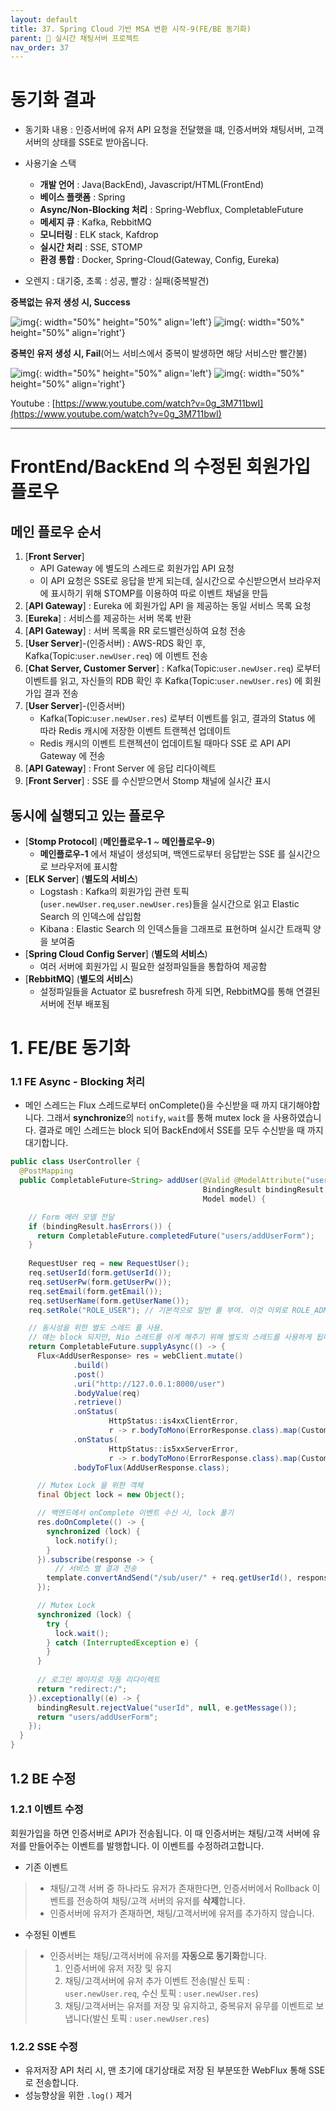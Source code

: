 ```yaml
---
layout: default
title: 37. Spring Cloud 기반 MSA 변환 시작-9(FE/BE 동기화)
parent: 📌 실시간 채팅서버 프로젝트
nav_order: 37
---
```

# 동기화 결과

* 동기화 내용 : 인증서버에 유저 API 요청을 전달했을 떄, 인증서버와 채팅서버, 고객서버의 상태를 SSE로 받아옵니다.
* 사용기술 스택
    * **개발 언어** : Java(BackEnd), Javascript/HTML(FrontEnd)
    * **베이스 플랫폼** : Spring
    * **Async/Non-Blocking 처리** : Spring-Webflux, CompletableFuture
    * **메세지 큐** : Kafka, RebbitMQ
    * **모니터링** : ELK stack, Kafdrop
    * **실시간 처리** : SSE, STOMP
    * **환경 통합** : Docker, Spring-Cloud(Gateway, Config, Eureka)
    
* 오렌지 : 대기중, 초록 : 성공, 빨강 : 실패(중복발견)

**중복없는 유저 생성 시, Success**

![img](../../../assets/img/alg/1.png){: width="50%" height="50%" align='left'}
![img](../../../assets/img/alg/2.png){: width="50%" height="50%" align='right'}

**중복인 유저 생성 시, Fail**(어느 서비스에서 중복이 발생하면 해당 서비스만 빨간불)

![img](../../../assets/img/alg/3.png){: width="50%" height="50%" align='left'}
![img](../../../assets/img/alg/4.png){: width="50%" height="50%" align='right'}

Youtube : [https://www.youtube.com/watch?v=0g_3M711bwI](https://www.youtube.com/watch?v=0g_3M711bwI)

------------------

# FrontEnd/BackEnd 의 수정된 회원가입 플로우
## 메인 플로우 순서

1. [**Front Server**]
   * API Gateway 에 별도의 스레드로 회원가입 API 요청
   * 이 API 요청은 SSE로 응답을 받게 되는데, 실시간으로 수신받으면서 브라우저에 표시하기 위해 STOMP를 이용하여 따로 이벤트 채널을 만듬
2. [**API Gateway**] : Eureka 에 회원가입 API 을 제공하는 동일 서비스 목록 요청
3. [**Eureka**] : 서비스를 제공하는 서버 목록 반환
4. [**API Gateway**] : 서버 목록을 RR 로드밸런싱하여 요청 전송
5. [**User Server**]-(인증서버) : AWS-RDS 확인 후, Kafka(Topic:`user.newUser.req`) 에 이벤트 전송
6. [**Chat Server, Customer Server**] : Kafka(Topic:`user.newUser.req`) 로부터 이벤트를 읽고, 자신들의 RDB 확인 후 Kafka(Topic:`user.newUser.res`) 에 회원가입 결과 전송
7. [**User Server**]-(인증서버)
   * Kafka(Topic:`user.newUser.res`) 로부터 이벤트를 읽고, 결과의 Status 에 따라 Redis 캐시에 저장한 이벤트 트랜젝션 업데이트
   * Redis 캐시의 이벤트 트랜젝션이 업데이트될 때마다 SSE 로 API API Gateway 에 전송
8. [**API Gateway**] : Front Server 에 응답 리다이렉트
9. [**Front Server**] : SSE 를 수신받으면서 Stomp 채널에 실시간 표시

## 동시에 실행되고 있는 플로우
* [**Stomp Protocol**] (**메인플로우-1** ~ **메인플로우-9**)
  * **메인플로우-1** 에서 채널이 생성되며, 백엔드로부터 응답받는 SSE 를 실시간으로 브라우저에 표시함  
* [**ELK Server**] (**별도의 서비스**)
  * Logstash : Kafka의 회원가입 관련 토픽(`user.newUser.req`,`user.newUser.res`)들을 실시간으로 읽고 Elastic Search 의 인덱스에 삽입함
  * Kibana : Elastic Search 의 인덱스들을 그래프로 표현하며 실시간 트래픽 양을 보여줌
* [**Spring Cloud Config Server**] (**별도의 서비스**)
  * 여러 서버에 회원가입 시 필요한 설정파일들을 통합하여 제공함
* [**RebbitMQ**] (**별도의 서비스**)
  * 설정파일들을 Actuator 로 busrefresh 하게 되면, RebbitMQ를 통해 연결된 서버에 전부 배포됨


# 1. FE/BE 동기화
### 1.1 FE Async - Blocking 처리
* 메인 스레드는 Flux 스레드로부터 onComplete()을 수신받을 때 까지 대기해야합니다. 그래서 **synchronize**의 `notify`, `wait`를 통해 mutex lock 을 사용하였습니다. 결과로 메인 스레드는 block 되어 BackEnd에서 SSE를 모두 수신받을 때 까지 대기합니다.
 

```java
public class UserController {
  @PostMapping
  public CompletableFuture<String> addUser(@Valid @ModelAttribute("userForm") UserForm form,
                                           BindingResult bindingResult,
                                           Model model) {

    // Form 에러 모델 전달
    if (bindingResult.hasErrors()) {
      return CompletableFuture.completedFuture("users/addUserForm");
    }
    
    RequestUser req = new RequestUser();
    req.setUserId(form.getUserId());
    req.setUserPw(form.getUserPw());
    req.setEmail(form.getEmail());
    req.setUserName(form.getUserName());
    req.setRole("ROLE_USER"); // 기본적으로 일반 롤 부여. 이것 이외로 ROLE_ADMIN 을 처리할 수 있습니다.

    // 동시성을 위한 별도 스레드 풀 사용.
    // 얘는 block 되지만, Nio 스레드를 쉬게 해주기 위해 별도의 스레드를 사용하게 됩니다.
    return CompletableFuture.supplyAsync(() -> {
      Flux<AddUserResponse> res = webClient.mutate()
              .build()
              .post()
              .uri("http://127.0.0.1:8000/user")
              .bodyValue(req)
              .retrieve()
              .onStatus(
                      HttpStatus::is4xxClientError,
                      r -> r.bodyToMono(ErrorResponse.class).map(CustomThrowableException::new))
              .onStatus(
                      HttpStatus::is5xxServerError,
                      r -> r.bodyToMono(ErrorResponse.class).map(CustomThrowableException::new))
              .bodyToFlux(AddUserResponse.class);

      // Mutex Lock 을 위한 객체
      final Object lock = new Object();

      // 백엔드에서 onComplete 이벤트 수신 시, lock 풀기
      res.doOnComplete(() -> {
        synchronized (lock) {
          lock.notify();
        }
      }).subscribe(response -> {
          // 서비스 별 결과 전송
        template.convertAndSend("/sub/user/" + req.getUserId(), response); 
      });

      // Mutex Lock
      synchronized (lock) {
        try {
          lock.wait();
        } catch (InterruptedException e) {
        }
      }
      
      // 로그인 페이지로 자동 리다이렉트
      return "redirect:/";
    }).exceptionally((e) -> {
      bindingResult.rejectValue("userId", null, e.getMessage());
      return "users/addUserForm";
    });
  }
}
```


## 1.2 BE 수정
### 1.2.1 이벤트 수정

회원가입을 하면 인증서버로 API가 전송됩니다. 이 때 인증서버는 채팅/고객 서버에 유저를 만들어주는 이벤트를 발행합니다. 이 이벤트를 수정하려고합니다.

* 기존 이벤트

> * 채팅/고객 서버 중 하나라도 유저가 존재한다면, 인증서버에서 Rollback 이벤트를 전송하여 채팅/고객 서버의 유저를 **삭제**합니다.
> * 인증서버에 유저가 존재하면, 채팅/고객서버에 유저를 추가하지 않습니다. 

* 수정된 이벤트

> * 인증서버는 채팅/고객서버에 유저를 **자동으로 동기화**합니다.
>   1. 인증서버에 유저 저장 및 유지
>   2. 채팅/고객서버에 유저 추가 이벤트 전송(발신 토픽 : `user.newUser.req`, 수신 토픽 : `user.newUser.res`)
>   3. 채팅/고객서버는 유저를 저장 및 유지하고, 중복유저 유무를 이벤트로 보냅니다(발신 토픽 : `user.newUser.res`)

### 1.2.2 SSE 수정
* 유저저장 API 처리 시, 맨 초기에 대기상태로 저장 된 부분또한 WebFlux 통해 SSE 로 전송합니다.
* 성능향상을 위한 `.log()` 제거

